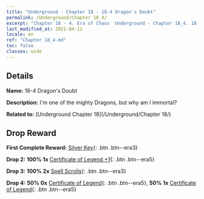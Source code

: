 ```yaml
---
title: "Underground - Chapter 18 - 18-4 Dragon's Doubt"
permalink: /Underground/Chapter 18_4/
excerpt: "Chapter 18 - 4. Era of Chaos  Underground - Chapter 18_4. 18-4 Dragon's Doubt"
last_modified_at: 2021-04-11
locale: en
ref: "Chapter 18_4.md"
toc: false
classes: wide
---
```


## Details

 **Name:** 18-4 Dragon's Doubt

 **Description:** I'm one of the mighty Dragons, but why am I immortal?

 **Related to:** [Underground Chapter 18](/Underground/Chapter 18/)

## Drop Reward

 **First Complete Reward:** [Silver Key](/Items/con_693/){: .btn .btn--era3}

 **Drop 2:** **100% 1x** [Certificate of Legend +1](/Items/mat_74/){: .btn .btn--era5}

 **Drop 3:** **100% 2x** [Spell Scrolls](/Items/con_694/){: .btn .btn--era3}

 **Drop 4:** **50% 0x** [Certificate of Legend](/Items/mat_67/){: .btn .btn--era5}, **50% 1x** [Certificate of Legend](/Items/mat_67/){: .btn .btn--era5}

